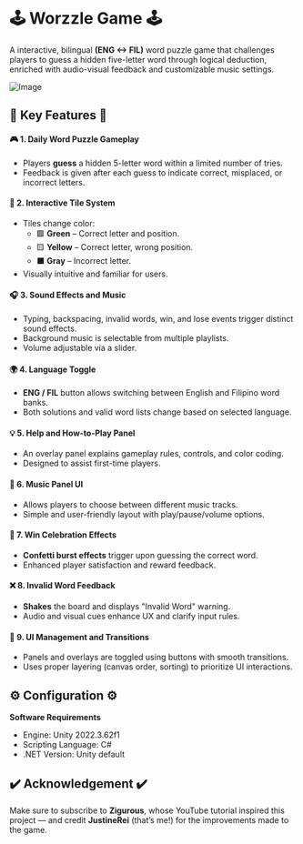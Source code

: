 # 🕹️ Worzzle Game 🕹️

 A interactive, bilingual **(ENG <-> FIL)** word puzzle game that challenges players to guess a hidden five-letter word through logical deduction, enriched with audio-visual feedback and customizable music settings. 
 
![Image](https://github.com/user-attachments/assets/a1924524-b25d-4693-89ef-72b6e5789d61)



 ## 🔑 Key Features 🔑
#### 🎮 1. Daily Word Puzzle Gameplay
 - Players **guess** a hidden 5-letter word within a limited number of tries.
 - Feedback is given after each guess to indicate correct, misplaced, or incorrect letters.
 #### 🎨 2. Interactive Tile System
 - Tiles change color:
    - 🟩 **Green** – Correct letter and position.
    - 🟨 **Yellow** – Correct letter, wrong position.
    - ⬛ **Gray** – Incorrect letter.
 - Visually intuitive and familiar for users. 
 #### 🎧 3. Sound Effects and Music
 - Typing, backspacing, invalid words, win, and lose events trigger distinct sound effects.
 - Background music is selectable from multiple playlists.
 - Volume adjustable via a slider.
 #### 🌍 4. Language Toggle
 - **ENG / FIL** button allows switching between English and Filipino word banks.
 - Both solutions and valid word lists change based on selected language.
 #### 💡 5. Help and How-to-Play Panel
 - An overlay panel explains gameplay rules, controls, and color coding.
 - Designed to assist first-time players.
 #### 🎵  6. Music Panel UI
 - Allows players to choose between different music tracks.
 - Simple and user-friendly layout with play/pause/volume options.
 #### 🎉  7. Win Celebration Effects
 - **Confetti burst effects** trigger upon guessing the correct word.
 - Enhanced player satisfaction and reward feedback.
 #### ❌ 8. Invalid Word Feedback
 - **Shakes** the board and displays "Invalid Word" warning.
 - Audio and visual cues enhance UX and clarify input rules.
 #### 🧩 9. UI Management and Transitions
 - Panels and overlays are toggled using buttons with smooth transitions.
 - Uses proper layering (canvas order, sorting) to prioritize UI interactions.



## ⚙️ Configuration ⚙️
**Software Requirements**
 - Engine: Unity 2022.3.62f1
 - Scripting Language: C#
 - .NET Version: Unity default
 


## ✔️ Acknowledgement ✔️
Make sure to subscribe to **Zigurous**, whose YouTube tutorial inspired this project — and credit **JustineRei** (that’s me!) for the improvements made to the game.



